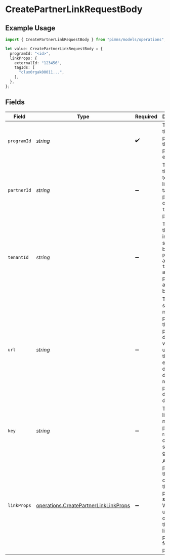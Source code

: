 # CreatePartnerLinkRequestBody

## Example Usage

```typescript
import { CreatePartnerLinkRequestBody } from "pimms/models/operations";

let value: CreatePartnerLinkRequestBody = {
  programId: "<id>",
  linkProps: {
    externalId: "123456",
    tagIds: [
      "clux0rgak00011...",
    ],
  },
};
```

## Fields

| Field                                                                                                                                                           | Type                                                                                                                                                            | Required                                                                                                                                                        | Description                                                                                                                                                     |
| --------------------------------------------------------------------------------------------------------------------------------------------------------------- | --------------------------------------------------------------------------------------------------------------------------------------------------------------- | --------------------------------------------------------------------------------------------------------------------------------------------------------------- | --------------------------------------------------------------------------------------------------------------------------------------------------------------- |
| `programId`                                                                                                                                                     | *string*                                                                                                                                                        | :heavy_check_mark:                                                                                                                                              | The ID of the program that the partner is enrolled in.                                                                                                          |
| `partnerId`                                                                                                                                                     | *string*                                                                                                                                                        | :heavy_minus_sign:                                                                                                                                              | The ID of the partner to create a link for. Will take precedence over `tenantId` if provided.                                                                   |
| `tenantId`                                                                                                                                                      | *string*                                                                                                                                                        | :heavy_minus_sign:                                                                                                                                              | The ID of the partner in your system. If both `partnerId` and `tenantId` are not provided, an error will be thrown.                                             |
| `url`                                                                                                                                                           | *string*                                                                                                                                                        | :heavy_minus_sign:                                                                                                                                              | The URL to shorten (if not provided, the program's default URL will be used). Will throw an error if the domain doesn't match the program's default URL domain. |
| `key`                                                                                                                                                           | *string*                                                                                                                                                        | :heavy_minus_sign:                                                                                                                                              | The short link slug. If not provided, a random 7-character slug will be generated.                                                                              |
| `linkProps`                                                                                                                                                     | [operations.CreatePartnerLinkLinkProps](../../models/operations/createpartnerlinklinkprops.md)                                                                  | :heavy_minus_sign:                                                                                                                                              | Additional properties that you can pass to the partner's short link. Will be used to override the default link properties for this partner.                     |
